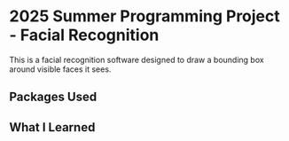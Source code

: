 # 2025 Summer Programming Project - Facial Recognition

This is a facial recognition software designed to draw a bounding box around visible faces it sees.

## Packages Used

## What I Learned